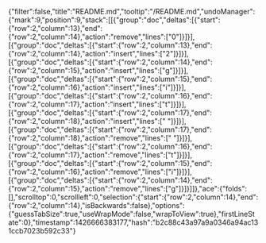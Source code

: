 {"filter":false,"title":"README.md","tooltip":"/README.md","undoManager":{"mark":9,"position":9,"stack":[[{"group":"doc","deltas":[{"start":{"row":2,"column":13},"end":{"row":2,"column":14},"action":"remove","lines":["0"]}]}],[{"group":"doc","deltas":[{"start":{"row":2,"column":13},"end":{"row":2,"column":14},"action":"insert","lines":["2"]}]}],[{"group":"doc","deltas":[{"start":{"row":2,"column":14},"end":{"row":2,"column":15},"action":"insert","lines":["g"]}]}],[{"group":"doc","deltas":[{"start":{"row":2,"column":15},"end":{"row":2,"column":16},"action":"insert","lines":["i"]}]}],[{"group":"doc","deltas":[{"start":{"row":2,"column":16},"end":{"row":2,"column":17},"action":"insert","lines":["t"]}]}],[{"group":"doc","deltas":[{"start":{"row":2,"column":17},"end":{"row":2,"column":18},"action":"insert","lines":[" "]}]}],[{"group":"doc","deltas":[{"start":{"row":2,"column":17},"end":{"row":2,"column":18},"action":"remove","lines":[" "]}]}],[{"group":"doc","deltas":[{"start":{"row":2,"column":16},"end":{"row":2,"column":17},"action":"remove","lines":["t"]}]}],[{"group":"doc","deltas":[{"start":{"row":2,"column":15},"end":{"row":2,"column":16},"action":"remove","lines":["i"]}]}],[{"group":"doc","deltas":[{"start":{"row":2,"column":14},"end":{"row":2,"column":15},"action":"remove","lines":["g"]}]}]]},"ace":{"folds":[],"scrolltop":0,"scrollleft":0,"selection":{"start":{"row":2,"column":14},"end":{"row":2,"column":14},"isBackwards":false},"options":{"guessTabSize":true,"useWrapMode":false,"wrapToView":true},"firstLineState":0},"timestamp":1426666383177,"hash":"b2c88c43a97a9a0346a94ac131ccb7023b592c33"}